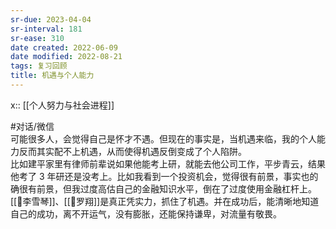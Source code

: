 ```yaml
---
sr-due: 2023-04-04
sr-interval: 181
sr-ease: 310
date created: 2022-06-09
date modified: 2022-08-21
tags: 复习回顾
title: 机遇与个人能力
---
```


x:: [[个人努力与社会进程]]

#对话/微信  
可能很多人，会觉得自己是怀才不遇。但现在的事实是，当机遇来临，我的个人能力反而其实配不上机遇，从而使得机遇反倒变成了个人陷阱。  
比如建平家里有律师前辈说如果他能考上研，就能去他公司工作，平步青云，结果他考了 3 年研还是没考上。比如我看到一个投资机会，觉得很有前景，事实也的确很有前景，但我过度高估自己的金融知识水平，倒在了过度使用金融杠杆上。  
[[🧑李雪琴]]、[[🧑罗翔]]是真正凭实力，抓住了机遇。并在成功后，能清晰地知道自己的成功，离不开运气，没有膨胀，还能保持谦卑，对流量有敬畏。
